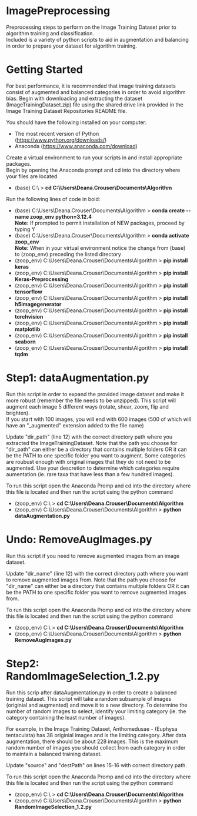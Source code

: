 # ImagePreprocessing
Preprocessing steps to perform on the Image Training Dataset prior to algorithm training and classification.  
Included is a variety of python scripts to aid in augmentation and balancing in order to prepare your dataset for algorithm training.

# Getting Started
For best performance, it is recommended that image training datasets consist of augmented and balanced categories in order to avoid algorithm bias. Begin with downloading and extracting the dataset (ImageTrainingDataset.zip) file using the shared drive link provided in the Image Training Dataset Repositories README file.  

You should have the following installed on your computer:  
- The most recent version of Python (https://www.python.org/downloads/)
- Anaconda (https://www.anaconda.com/download)

Create a virtual environment to run your scripts in and install appropriate packages.  
Begin by opening the Anaconda prompt and cd into the directory where your files are located  
- (base) C:\ > **cd C:\Users\Deana.Crouser\Documents\Algorithm**

Run the following lines of code in bold:
- (base) C:\Users\Deana.Crouser\Documents\Algorithm > **conda create --name zoop_env python=3.12.4**   
**Note:** If prompted to permit installation of NEW packages, proceed by typing Y   
- (base) C:\Users\Deana.Crouser\Documents\Algorithm > **conda activate zoop_env**  
**Note:** When in your virtual environment notice the change from (base) to (zoop_env) preceding the listed directory   
- (zoop_env) C:\Users\Deana.Crouser\Documents\Algorithm > **pip install keras**  
- (zoop_env) C:\Users\Deana.Crouser\Documents\Algorithm > **pip install Keras-Preprocessing**  
- (zoop_env) C:\Users\Deana.Crouser\Documents\Algorithm > **pip install tensorflow**  
- (zoop_env) C:\Users\Deana.Crouser\Documents\Algorithm > **pip install h5imagegenerator**    
- (zoop_env) C:\Users\Deana.Crouser\Documents\Algorithm > **pip install torchvision**  
- (zoop_env) C:\Users\Deana.Crouser\Documents\Algorithm > **pip install matplotlib**  
- (zoop_env) C:\Users\Deana.Crouser\Documents\Algorithm > **pip install seaborn**  
- (zoop_env) C:\Users\Deana.Crouser\Documents\Algorithm > **pip install tqdm**    

# Step1: dataAugmentation.py 
Run this script in order to expand the provided image dataset and make it more robust (remember the file needs to be unzipped). 
This script will augment each image 5 different ways (rotate, shear, zoom, flip and brighten).  
If you start with 100 images, you will end with 600 images (500 of which will have an "_augmented" extension added to the file name)  

Update "dir_path" (line 12) with the correct directory path where you extracted the ImageTrainingDataset. Note that the path you choose for "dir_path" can either be a directory that contains multiple folders OR it can be the PATH to one specific folder you want to augment. Some categories are roubust enough with original images that they do not need to be augmented. Use your descretion to determine which categories require aumentation (ie. rare taxa that have less than a few hundred images). 

To run this script open the Anaconda Promp and cd into the directory where this file is located and then run the script using the python command  
- (zoop_env) C:\ > **cd C:\Users\Deana.Crouser\Documents\Algorithm**    
- (zoop_env) C:\Users\Deana.Crouser\Documents\Algorithm > **python dataAugmentation.py**    

# Undo: RemoveAugImages.py
Run this script if you need to remove augmented images from an image dataset.  

Update "dir_name" (line 12) with the correct directory path where you want to remove augmented images from. Note that the path you choose for "dir_name" can either be a directory that contains multiple folders OR it can be the PATH to one specific folder you want to remove augmented images from.

To run this script open the Anaconda Promp and cd into the directory where this file is located and then run the script using the python command  
- (zoop_env) C:\ > **cd C:\Users\Deana.Crouser\Documents\Algorithm**   
- (zoop_env) C:\Users\Deana.Crouser\Documents\Algorithm > **python RemoveAugImages.py** 

# Step2: RandomImageSelection_1.2.py
Run this scrip after dataAugmentation.py in order to create a balanced training dataset.
This script will take a random subsample of images (originial and augmented) and move it to a new directory.
To determine the number of random images to select, identify your limiting category (ie. the category containing the least number of images).  

For example, in the Image Training Dataset, Anthomedusae - (Euphysa tentaculata) has 38 originial images and is the limiting category. After data augmentation, there should be about 228 images. This is the maximum random number of images you should collect from each category in order to maintain a balanced training dataset. 

Update "source" and "destPath" on lines 15-16 with correct directory path. 

To run this script open the Anaconda Promp and cd into the directory where this file is located and then run the script using the python command   
- (zoop_env) C:\ > **cd C:\Users\Deana.Crouser\Documents\Algorithm**  
- (zoop_env) C:\Users\Deana.Crouser\Documents\Algorithm > **python RandomImageSelection_1.2.py**    

